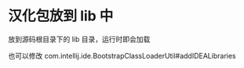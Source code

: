 # 汉化包放到 lib 中
放到源码根目录下的 lib 目录，运行时即会加载

也可以修改
    com.intellij.ide.BootstrapClassLoaderUtil#addIDEALibraries
    
    
